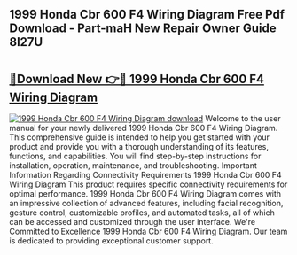 ## 1999 Honda Cbr 600 F4 Wiring Diagram Free Pdf Download - Part-maH New Repair Owner Guide 8l27U

# <h2><a href="http://dfp4fbw.blite.top/?on=1999+Honda+Cbr+600+F4+Wiring+Diagram">🔗Download New 👉🔴 1999 Honda Cbr 600 F4 Wiring Diagram</a></h2>

[![1999 Honda Cbr 600 F4 Wiring Diagram download](https://i.imgur.com/lujVjoI.png)](http://dfp4fbw.blite.top/?on=1999+Honda+Cbr+600+F4+Wiring+Diagram)
Welcome to the user manual for your newly delivered 1999 Honda Cbr 600 F4 Wiring Diagram. This comprehensive guide is intended to help you get started with your product and provide you with a thorough understanding of its features, functions, and capabilities. You will find step-by-step instructions for installation, operation, maintenance, and troubleshooting. Important Information Regarding Connectivity Requirements 1999 Honda Cbr 600 F4 Wiring Diagram This product requires specific connectivity requirements for optimal performance. 1999 Honda Cbr 600 F4 Wiring Diagram comes with an impressive collection of advanced features, including facial recognition, gesture control, customizable profiles, and automated tasks, all of which can be accessed and customized through the user interface. We're Committed to Excellence 1999 Honda Cbr 600 F4 Wiring Diagram. Our team is dedicated to providing exceptional customer support.
